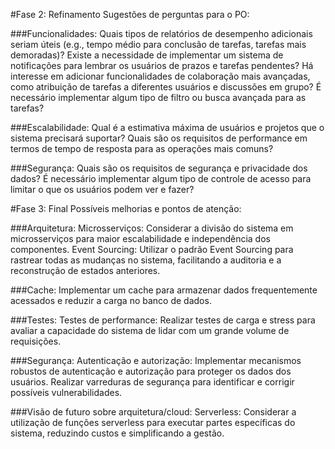 #Fase 2: Refinamento
Sugestões de perguntas para o PO:

###Funcionalidades:
Quais tipos de relatórios de desempenho adicionais seriam úteis (e.g., tempo médio para conclusão de tarefas, tarefas mais demoradas)?
Existe a necessidade de implementar um sistema de notificações para lembrar os usuários de prazos e tarefas pendentes?
Há interesse em adicionar funcionalidades de colaboração mais avançadas, como atribuição de tarefas a diferentes usuários e discussões em grupo?
É necessário implementar algum tipo de filtro ou busca avançada para as tarefas?

###Escalabilidade:
Qual é a estimativa máxima de usuários e projetos que o sistema precisará suportar?
Quais são os requisitos de performance em termos de tempo de resposta para as operações mais comuns?

###Segurança:
Quais são os requisitos de segurança e privacidade dos dados?
É necessário implementar algum tipo de controle de acesso para limitar o que os usuários podem ver e fazer?

#Fase 3: Final
Possíveis melhorias e pontos de atenção:

###Arquitetura:
Microsserviços: Considerar a divisão do sistema em microsserviços para maior escalabilidade e independência dos componentes.
Event Sourcing: Utilizar o padrão Event Sourcing para rastrear todas as mudanças no sistema, facilitando a auditoria e a reconstrução de estados anteriores.

###Cache: 
Implementar um cache para armazenar dados frequentemente acessados e reduzir a carga no banco de dados.

###Testes:
Testes de performance: Realizar testes de carga e stress para avaliar a capacidade do sistema de lidar com um grande volume de requisições.

###Segurança:
Autenticação e autorização: Implementar mecanismos robustos de autenticação e autorização para proteger os dados dos usuários.
Realizar varreduras de segurança para identificar e corrigir possíveis vulnerabilidades.

###Visão de futuro sobre arquitetura/cloud:
Serverless: Considerar a utilização de funções serverless para executar partes específicas do sistema, reduzindo custos e simplificando a gestão.



